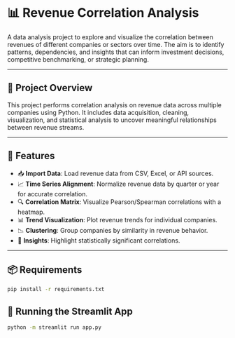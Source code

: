 # 📊 Revenue Correlation Analysis

A data analysis project to explore and visualize the correlation between revenues of different companies or sectors over time. The aim is to identify patterns, dependencies, and insights that can inform investment decisions, competitive benchmarking, or strategic planning.

---

## 🚀 Project Overview

This project performs correlation analysis on revenue data across multiple companies using Python. It includes data acquisition, cleaning, visualization, and statistical analysis to uncover meaningful relationships between revenue streams.

---

## 🔧 Features

- 📥 **Import Data**: Load revenue data from CSV, Excel, or API sources.
- 📈 **Time Series Alignment**: Normalize revenue data by quarter or year for accurate correlation.
- 🔍 **Correlation Matrix**: Visualize Pearson/Spearman correlations with a heatmap.
- 📊 **Trend Visualization**: Plot revenue trends for individual companies.
- 📉 **Clustering**: Group companies by similarity in revenue behavior.
- 🧠 **Insights**: Highlight statistically significant correlations.

---

## 📦 Requirements
```bash
pip install -r requirements.txt
```

## 🚀 Running the Streamlit App
```bash
python -m streamlit run app.py
```
